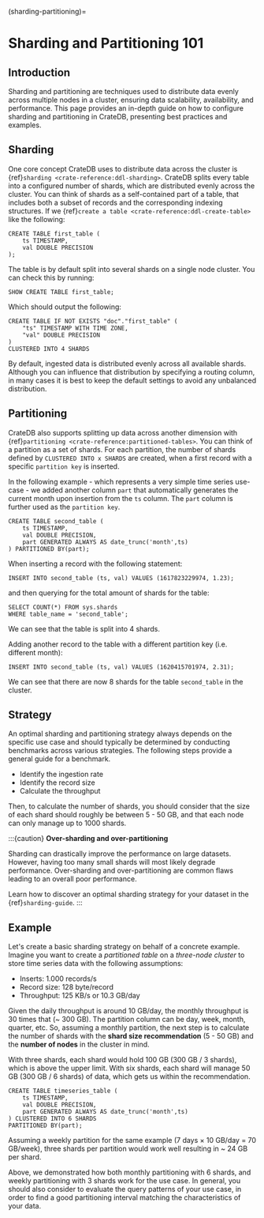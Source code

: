 (sharding-partitioning)=

# Sharding and Partitioning 101

## Introduction

Sharding and partitioning are techniques used to distribute data evenly across
multiple nodes in a cluster, ensuring data scalability, availability, and performance.
This page provides an in-depth guide on how to configure sharding and partitioning in
CrateDB, presenting best practices and examples.

## Sharding

One core concept CrateDB uses to distribute data across the cluster is
{ref}`sharding <crate-reference:ddl-sharding>`. CrateDB splits every table into a
configured number of shards, which are distributed evenly across the cluster.
You can think of shards as a self-contained part of a table, that includes both
a subset of records and the corresponding indexing structures. If we
{ref}`create a table <crate-reference:ddl-create-table>` like the following:

```psql
CREATE TABLE first_table (
    ts TIMESTAMP,
    val DOUBLE PRECISION
);
```

The table is by default split into several shards on a single node cluster.
You can check this by running:

```psql
SHOW CREATE TABLE first_table;
```

Which should output the following:

```psql
CREATE TABLE IF NOT EXISTS "doc"."first_table" (
    "ts" TIMESTAMP WITH TIME ZONE,
    "val" DOUBLE PRECISION
)
CLUSTERED INTO 4 SHARDS
```

By default, ingested data is distributed evenly across all available shards.
Although you can influence that distribution by specifying a routing column, in
many cases it is best to keep the default settings to avoid any unbalanced distribution.

## Partitioning

CrateDB also supports splitting up data across another dimension with
{ref}`partitioning <crate-reference:partitioned-tables>`. You can think of a
partition as a set of shards. For each partition, the number of shards defined
by `CLUSTERED INTO x SHARDS` are created, when a first record with a specific
`partition key` is inserted.

In the following example - which represents a very simple time series use-case
\- we added another column `part` that automatically generates the current
month upon insertion from the `ts` column. The `part` column is further used
as the `partition key`.

```psql
CREATE TABLE second_table (
    ts TIMESTAMP,
    val DOUBLE PRECISION,
    part GENERATED ALWAYS AS date_trunc('month',ts)
) PARTITIONED BY(part);
```

When inserting a record with the following statement:

```psql
INSERT INTO second_table (ts, val) VALUES (1617823229974, 1.23);
```

and then querying for the total amount of shards for the table:

```psql
SELECT COUNT(*) FROM sys.shards
WHERE table_name = 'second_table';
```

We can see that the table is split into 4 shards.

Adding another record to the table with a different partition key (i.e. different
month):

```psql
INSERT INTO second_table (ts, val) VALUES (1620415701974, 2.31);
```

We can see that there are now 8 shards for the table `second_table` in the
cluster.

## Strategy

An optimal sharding and partitioning strategy always depends on the specific
use case and should typically be determined by conducting
benchmarks across various strategies. The following steps provide a general guide
for a benchmark.

- Identify the ingestion rate
- Identify the record size
- Calculate the throughput

Then, to calculate the number of shards, you should consider that the size of each
shard should roughly be between 5 - 50 GB, and that each node can only manage
up to 1000 shards.

:::{caution}
**Over-sharding and over-partitioning**

Sharding can drastically improve the performance on large datasets.
However, having too many small shards will most likely degrade performance.
Over-sharding and over-partitioning are common flaws leading to an overall
poor performance.

Learn how to discover an optimal sharding strategy for your dataset
in the {ref}`sharding-guide`.
:::

## Example

Let's create a basic sharding strategy on behalf of a concrete example. Imagine
you want to create a *partitioned table* on a *three-node cluster* to store
time series data with the following assumptions:

- Inserts: 1.000 records/s
- Record size: 128 byte/record
- Throughput: 125 KB/s or 10.3 GB/day

Given the daily throughput is around 10 GB/day, the monthly throughput is 30 times
that (~ 300 GB). The partition column can be day, week, month, quarter, etc. So,
assuming a monthly partition, the next step is to calculate the number of shards
with the **shard size recommendation** (5 - 50 GB) and the **number of nodes** in
the cluster in mind.

With three shards, each shard would hold 100 GB (300 GB / 3 shards), which is above
the upper limit. With six shards, each shard will manage 50 GB (300 GB / 6 shards)
of data, which gets us within the recommendation.

```psql
CREATE TABLE timeseries_table (
    ts TIMESTAMP,
    val DOUBLE PRECISION,
    part GENERATED ALWAYS AS date_trunc('month',ts)
) CLUSTERED INTO 6 SHARDS
PARTITIONED BY(part);
```

Assuming a weekly partition for the same example (7 days × 10 GB/day = 70 GB/week),
three shards per partition would work well resulting in ~ 24 GB per shard.

Above, we demonstrated how both monthly partitioning with 6 shards, and weekly
partitioning with 3 shards work for the use case. In general, you should also
consider to evaluate the query patterns of your use case, in order to find a
good partitioning interval matching the characteristics of your data.
